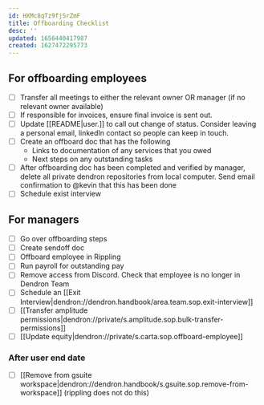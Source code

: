 ```yaml
---
id: HXMc8qTz9fjSrZmF
title: Offboarding Checklist
desc: ''
updated: 1656440417987
created: 1627472295773
---
```


## For offboarding employees
- [ ] Transfer all meetings to either the relevant owner OR manager (if no relevant owner available)
- [ ] If responsible for invoices, ensure final invoice is sent out. 
- [ ] Update [[README|user.<alias>]] to call out change of status. Consider leaving a personal email, linkedIn contact so people can keep in touch.
- [ ] Create an offboard doc that has the following 
  - Links to documentation of any services that you owed
  - Next steps on any outstanding tasks
- [ ] After offboarding doc has been completed and verified by manager, delete all private dendron repositories from local computer. Send email confirmation to @kevin that this has been done
- [ ] Schedule exist interview

## For managers
- [ ] Go over offboarding steps
- [ ] Create sendoff doc 
- [ ] Offboard employee in Rippling 
- [ ] Run payroll for outstanding pay
- [ ] Remove access from Discord. Check that employee is no longer in Dendron Team 
- [ ] Schedule an [[Exit Interview|dendron://dendron.handbook/area.team.sop.exit-interview]]
- [ ] [[Transfer amplitude permissions|dendron://private/s.amplitude.sop.bulk-transfer-permissions]]
- [ ] [[Update equity|dendron://private/s.carta.sop.offboard-employee]]

### After user end date
- [ ] [[Remove from gsuite workspace|dendron://dendron.handbook/s.gsuite.sop.remove-from-workspace]] (rippling does not do this)
